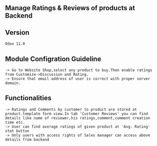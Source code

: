 Manage Ratings & Reviews of products at Backend
-----------------------------------------------

Version
---------
	Odoo 11.0

Module Configration Guideline
-----------------------------
	-> Go to Website Shop,select any product to buy.Then enable ratings from Customize->Discussion and Rating.
	-> Ensure that email address of user is correct with proper server domain.

Functionalities
---------------
	-> Ratings and Comments by customer to product are stored at product.template form view.In tab 'Customer Reviews' you can find details like name of reviewer,his ratings,comment,comment creation time etc.
	-> User can find average ratings of given product at 'Avg. Rating' stat button
	-> Only users with access rights of Sales manager can access above details from backend
